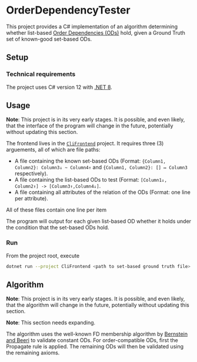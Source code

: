 # OrderDependencyTester

This project provides a C# implementation of an algorithm determining whether list-based [Order Dependencies (ODs)](https://hpi.de/fileadmin/user_upload/fachgebiete/naumann/publications/PDFs/2022_schmidl_efficient.pdf) hold, given a Ground Truth set of known-good set-based ODs.

## Setup

### Technical requirements

The project uses C# version 12 with [.NET 8](https://dotnet.microsoft.com/en-us/download/dotnet/8.0).

## Usage

**Note**: This project is in its very early stages. It is possible, and even likely, that the interface of the program will change in the future, potentially without updating this section.

The frontend lives in the [`CliFrontend`](./CliFrontend) project.
It requires three (3) arguements, all of which are file paths:

* A file containing the known set-based ODs (Format: `{Column1, Column2}: Column3↓ ~ Column4↑` and `{Column1, Column2}: [] ↦ Column3` respectively).
* A file containing the list-based ODs to test (Format: `[Column1↓, Column2↑] -> [Column3↑,Column4↓]`.
* A file containing all attributes of the relation of the ODs (Format: one line per attribute).

All of these files contain one line per item

The program will output for each given list-based OD whether it holds under the condition that the set-based ODs hold.

### Run

From the project root, execute

```bash
dotnet run --project CliFrontend <path to set-based ground truth file> <path to list-based candidate file> <path to all attributes file>
```

## Algorithm

**Note**: This project is in its very early stages. It is possible, and even likely, that the algorithm will change in the future, potentially without updating this section.

**Note**: This section needs expanding.

The algorithm uses the well-known FD membership algorithm by [Bernstein and Beeri](https://ia800105.us.archive.org/24/items/technicalreportc73univ/technicalreportc73univ.pdf) to validate constant ODs.
For order-compatible ODs, first the Propagate rule is applied.
The remaining ODs will then be validated using the remaining axioms.
